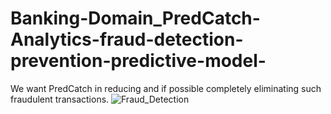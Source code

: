 # Banking-Domain_PredCatch-Analytics-fraud-detection-prevention-predictive-model-
We want PredCatch in reducing and if possible completely eliminating such fraudulent transactions.
<img src="https://i.ytimg.com/vi/CoM6gO6o22E/hqdefault.jpg?sqp=-oaymwEmCOADEOgC8quKqQMa8AEB-AH-BIAC4AKKAgwIABABGEEgPyh_MA8=&rs=AOn4CLCRhYasGXRQwlIVj0szn98O1qgBzw" alt="Fraud_Detection">
